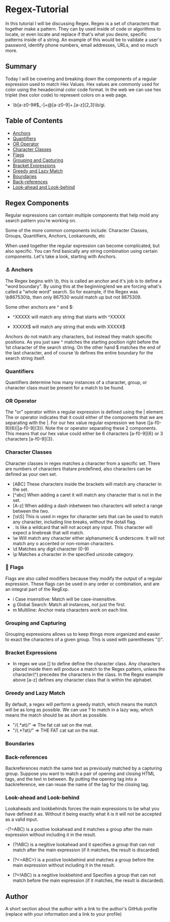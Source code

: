 # Regex-Tutorial

In this tutorial I will be discussing Regex. Regex is a set of characters that together make a pattern. They can by used inside of code or algorithms to locate, or even locate and replace if that's what you desire, specific patterns inside of a string. An example of this would be to validate a user's password, identify phone numbers, email addresses, URLs, and so much more.

## Summary

Today I will be covering and breaking down the components of a regular expression used to match Hex Values. Hex values are commonly used for color using the hexadecimal color code format. In the web we can use hex triplet (hex color code) to represent colors on a web page.

- \b[a-z0-9#$_-]+@[a-z0-9]+\.[a-z]{2,3}\b/gi.

## Table of Contents

- [Anchors](#anchors)
- [Quantifiers](#quantifiers)
- [OR Operator](#or-operator)
- [Character Classes](#character-classes)
- [Flags](#flags)
- [Grouping and Capturing](#grouping-and-capturing)
- [Bracket Expressions](#bracket-expressions)
- [Greedy and Lazy Match](#greedy-and-lazy-match)
- [Boundaries](#boundaries)
- [Back-references](#back-references)
- [Look-ahead and Look-behind](#look-ahead-and-look-behind)

## Regex Components

Regular expressions can contain multiple components that help mold any search pattern you're working on.

Some of the more common components include: Character Classes, Groups, Quantifiers, Anchors, Lookarounds, etc

When used together the regular expression can become complicated, but also specific. You can find basically any string combination using certain components. Let's take a look, starting with Anchors.

### ⚓ Anchors

The Regex begins with \b, this is called an anchor and it's job is to define a "word boundary". By using this at the beginning/end we are forcing what's called a "whole word" search. So for example, if the Regex was \b867530\b, then only 867530 would match up but not 8675309.

Some other anchors are ^ and $:

- ^XXXXX will match any string that starts with ^XXXXX

- XXXXX$ will match any string that ends with XXXXX$

Anchors do not match any characters, but instead they match specific positions. As you just saw ^ matches the starting position right before the 1st character of the search string. On the other hand $ matches the end of the last character, and of course \b defines the entire boundary for the search string itself.

### Quantifiers

Quantifiers determine how many instances of a character, group, or character class must be present for a match to be found.

### OR Operator

The "or" operator within a regular expression is defined using the | element. The or operator indicates that it could either of the components that we are separating with the |. For our hex value regular expression we have ([a-f0-9]{6}|[a-f0-9]{3}). Note the or operator separating these 2 components. This means that our hex value could either be 6 characters [a-f0-9]{6} or 3 characters [a-f0-9]{3}.

### Character Classes

Character classes in regex matches a character from a specific set. There are numbers of characters thatare predefined, also characters can be defined as your own set.

- [ABC] These characters inside the brackets will match any character in the set.
- [^abc] When adding a caret it will match any character that is not in the set.
- [A-z] When adding a dash inbetween two characters will select a range between the two.
- [\s\S] This is used in regex for character sets that can be used to match any character, including line breaks, without the dotall flag.
- . Is like a wildcard that will not accept any input. This character will expect a linebreak that will match.
- \w Will match any character either alphanumeric & underscore. It will not match any o accented or non-roman characters.
- \d Matches any digit character (0-9)
- \p Matches a character in the specified unicode category.

### 🏴  Flags

Flags are also called modifiers because they modify the output of a regular expression. These flags can be used in any order or combination, and are an integral part of the RegExp.

- i Case insensitive: Match will be case-insensitive.
- g Global Search: Match all instances, not just the first.
- m Multiline: Anchor meta characters work on each line.

### Grouping and Capturing

Grouping expressions allows us to keep things more organized and easier to exact the characters of a given group. This is used with parentheses "()".

### Bracket Expressions

- In regex we use [] to define define the character class. Any characters placed inside them will produce a match to the Regex pattern, unless the character(^) precedes the characters in the class. In the Regex example above [a-z] defines any character class that is within the alphabet.

### Greedy and Lazy Match

By default, a regex will perform a greedy match, which means the match will be as long as possible. We can use ? to match in a lazy way, which means the match should be as short as possible.

- "/(.*at)/" => The fat cat sat on the mat. 
- "/(.*?at)/" => THE FAT cat sat on the mat. 

### Boundaries

### Back-references

Backreferences match the same text as previously matched by a capturing group. Suppose you want to match a pair of opening and closing HTML tags, and the text in between. By putting the opening tag into a backreference, we can reuse the name of the tag for the closing tag. 

### Look-ahead and Look-behind

Lookaheads and lookbehinds forces the main expressions to be what you have defined it as. Without it being exactly what it is it will not be accepted as a valid input.

-(?=ABC) is a postive lookahead and it matches a group after the main expression without including it in the result.

- (?!ABC) is a negitive lookahead and it specifies a group that can not match after the main expression (if it matches, the result is discarded)

- (?<=ABC>) is a postive lookbehind and matches a group before the main expression without including it in the result.

- (?<!ABC) is a negitive lookbehind and Specifies a group that can not match before the main expression (if it matches, the result is discarded).

## Author

A short section about the author with a link to the author's GitHub profile (replace with your information and a link to your profile)
